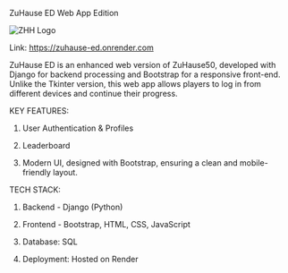 
ZuHause ED Web App Edition


![ZHH Logo](https://github.com/user-attachments/assets/bae85ca9-0fbe-4b44-a823-a248540d3dd0)


Link: https://zuhause-ed.onrender.com

ZuHause ED is an enhanced web version of ZuHause50, developed with Django for backend processing and Bootstrap for a responsive front-end. 
Unlike the Tkinter version, this web app allows players to log in from different devices and continue their progress.

KEY FEATURES:

1. User Authentication & Profiles

2. Leaderboard

3. Modern UI, designed with Bootstrap, ensuring a clean and mobile-friendly layout.

TECH STACK:

1. Backend - Django (Python)

2. Frontend - Bootstrap, HTML, CSS, JavaScript

3. Database: SQL 

4. Deployment: Hosted on Render











